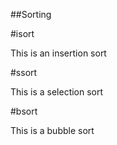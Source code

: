 ##Sorting

#isort

This is an insertion sort

#ssort

This is a selection sort

#bsort

This is a bubble sort
